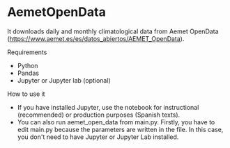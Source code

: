 # AemetOpenData

It downloads daily and monthly climatological data from Aemet OpenData (https://www.aemet.es/es/datos_abiertos/AEMET_OpenData).

Requirements
* Python
* Pandas
* Jupyter or Jupyter lab (optional)

How to use it
* If you have installed Jupyter, use the notebook for instructional (recommended) or production purposes (Spanish texts).
* You can also run aemet_open_data from main.py. Firstly, you have to edit main.py because the parameters are written in the file. In this case, you don't need to have Jupyter 
  or Jupyter Lab installed.




